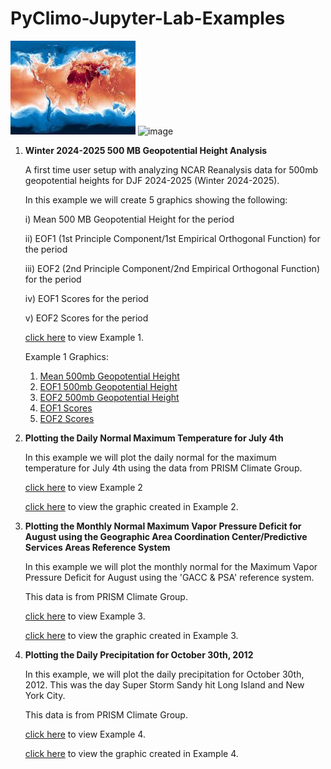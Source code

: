 # PyClimo-Jupyter-Lab-Examples

<img width="200" height="150" alt="climate" src="https://github.com/edrewitz/PyClimo/blob/main/climate.jpg?raw=true"> ![image](https://github.com/user-attachments/assets/da1b43c0-2b6a-4a5c-9eb4-f08b30cab42b)


1) **Winter 2024-2025 500 MB Geopotential Height Analysis**

   A first time user setup with analyzing NCAR Reanalysis data for 500mb geopotential heights for DJF 2024-2025 (Winter 2024-2025).
   
   In this example we will create 5 graphics showing the following:
   
   i) Mean 500 MB Geopotential Height for the period
   
   ii) EOF1 (1st Principle Component/1st Empirical Orthogonal Function) for the period
   
   iii) EOF2 (2nd Principle Component/2nd Empirical Orthogonal Function) for the period
   
   iv) EOF1 Scores for the period
   
   v) EOF2 Scores for the period

   [click here](https://github.com/edrewitz/PyClimo-Jupyter-Lab-Examples/blob/main/Examples/Winter_2024_2025_Analysis.ipynb) to view Example 1.
   
   Example 1 Graphics:

   1) [Mean 500mb Geopotential Height](https://github.com/edrewitz/PyClimo-Jupyter-Lab-Examples/blob/main/graphics/Example%201/MEAN%20500%20MB%20GEOPOTENTIAL%20HEIGHT%20%5BDM%5D.png)
   2) [EOF1 500mb Geopotential Height](https://github.com/edrewitz/PyClimo-Jupyter-Lab-Examples/blob/main/graphics/Example%201/EOF1%20500%20MB%20GEOPOTENTIAL%20HEIGHT.png)
   3) [EOF2 500mb Geopotential Height](https://github.com/edrewitz/PyClimo-Jupyter-Lab-Examples/blob/main/graphics/Example%201/EOF2%20500%20MB%20GEOPOTENTIAL%20HEIGHT.png)
   4) [EOF1 Scores](https://github.com/edrewitz/PyClimo-Jupyter-Lab-Examples/blob/main/graphics/Example%201/EOF1%20Scores.png)
   5) [EOF2 Scores](https://github.com/edrewitz/PyClimo-Jupyter-Lab-Examples/blob/main/graphics/Example%201/EOF2%20Scores.png)
  
2) **Plotting the Daily Normal Maximum Temperature for July 4th**

   In this example we will plot the daily normal for the maximum temperature for July 4th using the data from PRISM Climate Group.

   [click here](https://github.com/edrewitz/PyClimo-Jupyter-Lab-Examples/blob/main/Examples/July_4_prism_normals.ipynb) to view Example 2

   [click here](https://github.com/edrewitz/PyClimo-Jupyter-Lab-Examples/blob/main/graphics/Example%202/TMAX.png) to view the graphic created in Example 2. 

3) **Plotting the Monthly Normal Maximum Vapor Pressure Deficit for August using the Geographic Area Coordination Center/Predictive Services Areas Reference System**

   In this example we will plot the monthly normal for the Maximum Vapor Pressure Deficit for August using the 'GACC & PSA' reference system.

   This data is from PRISM Climate Group. 

   [click here](https://github.com/edrewitz/PyClimo-Jupyter-Lab-Examples/blob/main/Examples/August_prism_normals.ipynb) to view Example 3.

   [click here](https://github.com/edrewitz/PyClimo-Jupyter-Lab-Examples/blob/main/graphics/Example%203/VPDMAX.png) to view the graphic created in Example 3. 

4) **Plotting the Daily Precipitation for October 30th, 2012**

   In this example, we will plot the daily precipitation for October 30th, 2012. This was the day Super Storm Sandy hit Long Island and New York City.

   This data is from PRISM Climate Group.

   [click here](https://github.com/edrewitz/PyClimo-Jupyter-Lab-Examples/blob/main/Examples/Sandy.ipynb) to view Example 4.

   [click here](https://github.com/edrewitz/PyClimo-Jupyter-Lab-Examples/blob/main/graphics/Example%204/PPT.png) to view the graphic created in Example 4. 
